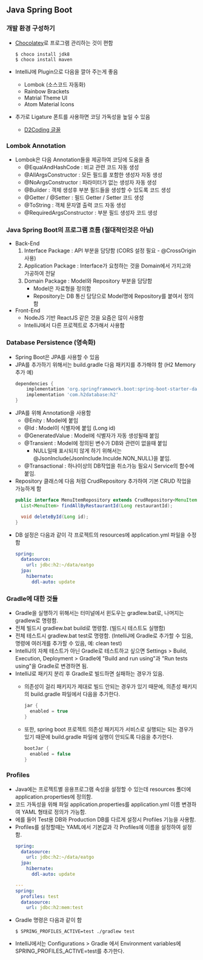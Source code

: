 ## Java Spring Boot

### 개발 환경 구성하기

* [Chocolatey](https://chocolatey.org/)로 프로그램 관리하는 것이 편함

  ```
  $ choco install jdk8
  $ choco install maven
  ```
* IntelliJ에 Plugin으로 다음을 깔아 주는게 좋음
  - Lombok (소스코드 자동화)
  - Rainbow Brackets
  - Matrial Theme UI
  - Atom Material Icons
* 추가로 Ligature 폰트를 사용하면 코딩 가독성을 높일 수 있음
  - [D2Coding 글꼴](https://github.com/naver/d2codingfont)

### Lombok Annotation

* Lombok은 다음 Annotation들을 제공하여 코딩에 도움을 줌
  - @EqualAndHashCode : 비교 관련 코드 자동 생성
  - @AllArgsConstructor : 모든 필드를 포함한 생성자 자동 생성
  - @NoArgsConstructor : 파라미터가 없는 생성자 자동 생성
  - @Builder : 객체 생성후 부분 필드들을 생성할 수 있도록 코드 생성
  - @Getter / @Setter : 필드 Getter / Setter 코드 생성
  - @ToString : 객체 문자열 출력 코드 자동 생성
  - @RequiredArgsConstructor : 부분 필드 생성자 코드 생성

### Java Spring Boot의 프로그램 흐름 (절대적인것은 아님)

- Back-End
  1. Interface Package : API 부분을 담당함 (CORS 설정 필요 - @CrossOrigin 사용)
  2. Application Package : Interface가 요청하는 것을 Domain에서 가지고와 가공하여 전달
  3. Domain Package : Model와 Repository 부분을 담당함
      - Model은 자료형을 정의함
      - Repository는 DB 통신 담당으로 Model명에 Repository를 붙여서 정의함
- Front-End
  - NodeJS 기반 ReactJS 같은 것을 요즘은 많이 사용함 
  - IntelliJ에서 다른 프로젝트로 추가해서 사용함

### Database Persistence (영속화)

- Spring Boot은 JPA를 사용할 수 있음
- JPA를 추가하기 위해서는 build.gradle 다음 패키지를 추가해야 함 (H2 Memory 추가 예)
  ```gradle
  dependencies {
      implementation 'org.springframework.boot:spring-boot-starter-data-jpa'
      implementation 'com.h2database:h2'
  }
  ```
- JPA를 위해 Annotation을 사용함
  - @Enity : Model에 붙임
  - @Id : Model이 식별자에 붙임 (Long id)
  - @GeneratedValue : Model에 식별자가 자동 생성될때 붙임
  - @Transient : Model에 정의된 변수가 DB와 관련이 없을때 붙임 
      - NULL일때 표시되지 않게 하기 위해서는 @JsonInclude(JsonInclude.Inculde.NON_NULL)을 붙임.
  - @Transactional : 하나이상의 DB작업을 취소가능 필요시 Service의 함수에 붙임.
- Repository 클래스에 다음 처럼 CrudRepository 추가하여 기본 CRUD 작업을 가능하게 함
  ```java
  public interface MenuItemRepository extends CrudRepository<MenuItem, Long> {
    List<MenuItem> findAllByRestaurantId(Long restaurantId);

    void deleteById(Long id);
  }
  ```
- DB 설정은 다음과 같이 각 프로젝트의 resources에 application.yml 파일을 수정함 
  ```yaml
  spring:
    datasource:
      url: jdbc:h2:~/data/eatgo
    jpa:
      hibernate:
        ddl-auto: update
  ```

### Gradle에 대한 것들

* Gradle을 실행하기 위해서는 터미널에서 윈도우는 gradlew.bat로, 나머지는 gradlew로 명령함.
* 전체 빌드시 gradlew.bat build로 명령함. (빌드시 테스트도 실행함)
* 전체 테스트시 gradlew.bat test로 명령함. (IntelliJ에 Gradle로 추가할 수 있음, 명령에 여러개를 추가할 수 있음, 예: clean test)
* IntelliJ의 자체 테스트가 아닌 Gradle로 테스트하고 싶으면 Settings > Build, Execution, Deployment > Gradle에 "Build and run using"과 "Run tests using"을 Gradle로 변경하면 됨.
* IntelliJ로 패키지 분리 후 Gradle로 빌드하면 실패하는 경우가 있음.
  - 의존성이 걸리 패키지가 제대로 빌드 안되는 경우가 있기 때문에, 의존성 패키지의 build.gradle 파일에서 다음을 추가한다.

    ```gradle
    jar {
      enabled = true
    }
    ```


  - 또한, spring boot 프로젝트 의존성 패키지가 서비스로 실행되는 되는 경우가 있기 때문에 build.gradle 파일에 실행이 안되도록 다음을 추가한다.

    ```gradle
    bootJar {
      enabled = false
    }
    ```

### Profiles

- Java에는 프로젝트별 응용프로그램 속성을 설정할 수 있는데 resources 폴더에 application.properties에 정의함.
- 코드 가독성을 위해 파일 application.properties를 application.yml 이름 변경하여 YAML 형태로 정의가 가능함.
- 에를 들어 Test용 DB와 Production DB를 다르게 설정시 Profiles 기능을 사용함.
- Profiles를 설정할때는 YAML에서 기본값과 각 Profiles에 이름을 설정하여 설정함.
  ```yaml
  spring:
    datasource:
      url: jdbc:h2:~/data/eatgo
    jpa:
      hibernate:
        ddl-auto: update

  ---
  spring:
    profiles: test
    datasource:
      url: jdbc:h2:mem:test
  ```
- Gradle 명령은 다음과 같이 함
  ```
  $ SPRING_PROFILES_ACTIVE=test ./gradlew test
  ```
- IntelliJ에서는 Configurations > Gradle 에서 Environment variables에 SPRING_PROFILES_ACTIVE=test를 추가한다.